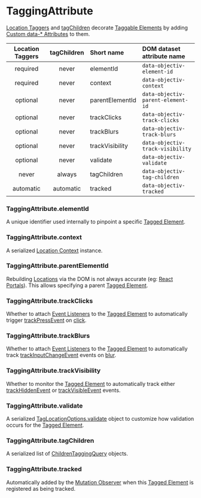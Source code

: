 # TaggingAttribute
 
[Location Taggers](/tracking/browser/api-reference/locationTaggers/overview.md) and [tagChildren](/tracking/browser/api-reference/locationTaggers/tagChildren.md) decorate [Taggable Elements](/tracking/browser/core-concepts/tagging.md#taggable-elements) by adding [Custom data-* Attributes](https://developer.mozilla.org/en-US/docs/Web/HTML/Global_attributes/data-*) to them.

| Location Taggers | tagChildren   | Short name      | DOM dataset attribute name
| :-:              | :-:           | :--             | :--                                                                                       
| required         | never         | elementId       | `data-objectiv-element-id`
| required         | never         | context         | `data-objectiv-context`
| optional         | never         | parentElementId | `data-objectiv-parent-element-id`
| optional         | never         | trackClicks     | `data-objectiv-track-clicks`
| optional         | never         | trackBlurs      | `data-objectiv-track-blurs`
| optional         | never         | trackVisibility | `data-objectiv-track-visibility`
| optional         | never         | validate        | `data-objectiv-validate`
| never            | always        | tagChildren     | `data-objectiv-tag-children`
| automatic        | automatic     | tracked         | `data-objectiv-tracked`

### TaggingAttribute.elementId
A unique identifier used internally to pinpoint a specific [Tagged Element](/tracking/browser/core-concepts/tagging.md#tagged-elements).

### TaggingAttribute.context
A serialized [Location Context](/taxonomy/reference/location-contexts/overview.md) instance.

### TaggingAttribute.parentElementId
Rebuilding [Locations](/tracking/browser/core-concepts/locations.md) via the DOM is not always accurate (eg: [React Portals](https://reactjs.org/docs/portals.html)). This allows specifying a parent [Tagged Element](/tracking/browser/core-concepts/tagging.md#tagged-elements).

### TaggingAttribute.trackClicks
Whether to attach [Event Listeners](https://developer.mozilla.org/en-US/docs/Web/API/EventListener) to the [Tagged Element](/tracking/browser/core-concepts/tagging.md#tagged-elements) to automatically trigger [trackPressEvent](/tracking/browser/api-reference/eventTrackers/trackPressEvent.md) on [click](https://developer.mozilla.org/en-US/docs/Web/API/Element/click_event).

### TaggingAttribute.trackBlurs
Whether to attach [Event Listeners](https://developer.mozilla.org/en-US/docs/Web/API/EventListener) to the [Tagged Element](/tracking/browser/core-concepts/tagging.md#tagged-elements) to automatically track [trackInputChangeEvent](/tracking/browser/api-reference/eventTrackers/trackInputChangeEvent.md) events on [blur](https://developer.mozilla.org/en-US/docs/Web/API/Element/blur_event).

### TaggingAttribute.trackVisibility
Whether to monitor the [Tagged Element](/tracking/browser/core-concepts/tagging.md#tagged-elements) to automatically track either [trackHiddenEvent](/tracking/browser/api-reference/eventTrackers/trackHiddenEvent.md) or [trackVisibleEvent](/tracking/browser/api-reference/eventTrackers/trackVisibleEvent.md) events.

### TaggingAttribute.validate
A serialized [TagLocationOptions.validate](/tracking/browser/api-reference/definitions/TagLocationOptions.md#optionsvalidate) object to customize how validation occurs for the [Tagged Element](/tracking/browser/core-concepts/tagging.md#tagged-elements).

### TaggingAttribute.tagChildren
A serialized list of [ChildrenTaggingQuery](/tracking/browser/api-reference/locationTaggers/tagChildren.md#childrentaggingquery-parameter) objects.

### TaggingAttribute.tracked
Automatically added by the [Mutation Observer](/tracking/browser/api-reference/mutationObserver/overview.md) when this [Tagged Element](/tracking/browser/core-concepts/tagging.md#tagged-elements) is registered as being tracked.

